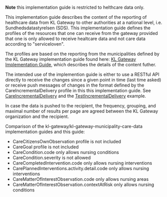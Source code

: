 __Note__ this implementation guide is restricted to helthcare data only.

This implementation guide describes the content of the reporting of healthcare data from KL Gateway to other authorities at a national level, i.e. Sundhedsdatastyrelsen (SDS). This implementation guide defines the profiles of the resources that one can receive from the gateway provided that one is only allowed to receive healtcare data and not care data according to "serviceloven".

The profiles are based on the reporting from the municipalities defined by the KL Gateway implementation guide found here: [KL Gateway Implementation Guide](http://build.fhir.org/ig/hl7dk/kl-gateway), which describes the details of the content futher.

The intended use of the implemention guide is either to use a RESTful API directly to receive the changes since a given point in time (last time asked) or receive push messages of changes in the format defined by the CareIncrementalDelivery profile in this this implementation guide. See [CareIncrementalDelivery](StructureDefinition-klgateway-care-incremental-delivery.html) and the [TestIncrementalDelivery](Bundle-TestIncrementalDelivery.html) example.

In case the data is pushed to the recipient, the frequency, grouping, and maximal number of results per page are agreed between the KL Gateway organization and the recipient.

Comparison of the kl-gateway/kl-gateway-municipality-care-data implementation guides and this guide:

- CareCitizensOwnObservation profile is not included
- CareGoal profile is not included
- CareCondition.code only allows nursing conditions
- CareCondition.severity is not allowed
- CareCompletedIntervention.code only allows nursing interventions
- CarePlannedInterventions.activity.detail.code only allows nursing interventions  
- CareMatterOfInterestObservation.code only allows nursing areas
- CareMatterOfInterestObservation.contextAtRisk only allows nursing conditions
